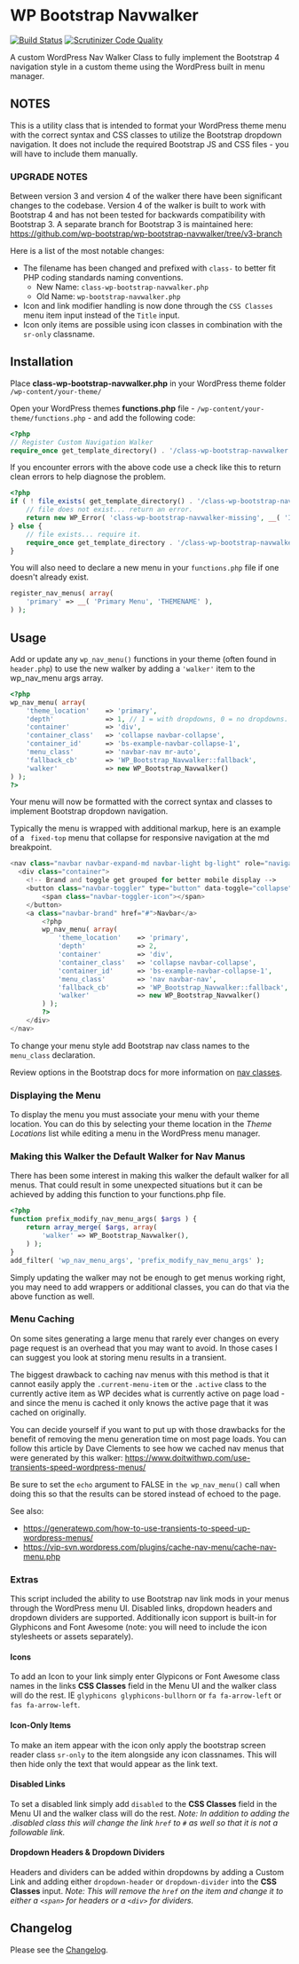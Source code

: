 # WP Bootstrap Navwalker

[![Build Status](https://travis-ci.org/wp-bootstrap/wp-bootstrap-navwalker.svg?branch=master)](https://travis-ci.org/wp-bootstrap/wp-bootstrap-navwalker)
[![Scrutinizer Code Quality](https://scrutinizer-ci.com/g/wp-bootstrap/wp-bootstrap-navwalker/badges/quality-score.png?b=master)](https://scrutinizer-ci.com/g/wp-bootstrap/wp-bootstrap-navwalker/?branch=master)

A custom WordPress Nav Walker Class to fully implement the Bootstrap 4 navigation style in a custom theme using the WordPress built in menu manager.

## NOTES

This is a utility class that is intended to format your WordPress theme menu with the correct syntax and CSS classes to utilize the Bootstrap dropdown navigation. It does not include the required Bootstrap JS and CSS files - you will have to include them manually.

### UPGRADE NOTES ###

Between version 3 and version 4 of the walker there have been significant changes to the codebase. Version 4 of the walker is built to work with Bootstrap 4 and has not been tested for backwards compatibility with Bootstrap 3. A separate branch for Bootstrap 3 is maintained here: https://github.com/wp-bootstrap/wp-bootstrap-navwalker/tree/v3-branch

Here is a list of the most notable changes:

- The filename has been changed and prefixed with `class-` to better fit PHP coding standards naming conventions.
    - New Name: `class-wp-bootstrap-navwalker.php`
	- Old Name: `wp-bootstrap-navwalker.php`
- Icon and link modifier handling is now done through the `CSS Classes` menu item input instead of the `Title` input.
- Icon only items are possible using icon classes in combination with the `sr-only` classname.

## Installation

Place **class-wp-bootstrap-navwalker.php** in your WordPress theme folder `/wp-content/your-theme/`

Open your WordPress themes **functions.php** file - `/wp-content/your-theme/functions.php` - and add the following code:

```php
<?php
// Register Custom Navigation Walker
require_once get_template_directory() . '/class-wp-bootstrap-navwalker.php';
```

If you encounter errors with the above code use a check like this to return clean errors to help diagnose the problem.

```php
<?php
if ( ! file_exists( get_template_directory() . '/class-wp-bootstrap-navwalker.php' ) ) {
	// file does not exist... return an error.
	return new WP_Error( 'class-wp-bootstrap-navwalker-missing', __( 'It appears the class-wp-bootstrap-navwalker.php file may be missing.', 'wp-bootstrap-navwalker' ) );
} else {
	// file exists... require it.
    require_once get_template_directory . '/class-wp-bootstrap-navwalker.php';
}
```
You will also need to declare a new menu in your `functions.php` file if one doesn't already exist.

```php
register_nav_menus( array(
	'primary' => __( 'Primary Menu', 'THEMENAME' ),
) );
```
## Usage

Add or update any `wp_nav_menu()` functions in your theme (often found in `header.php`) to use the new walker by adding a `'walker'` item to the wp_nav_menu args array.

```php
<?php
wp_nav_menu( array(
    'theme_location'	=> 'primary',
    'depth'				=> 1, // 1 = with dropdowns, 0 = no dropdowns.
	'container'			=> 'div',
	'container_class'	=> 'collapse navbar-collapse',
	'container_id'		=> 'bs-example-navbar-collapse-1',
	'menu_class'		=> 'navbar-nav mr-auto',
    'fallback_cb'		=> 'WP_Bootstrap_Navwalker::fallback',
    'walker'			=> new WP_Bootstrap_Navwalker()
) );
?>
```

Your menu will now be formatted with the correct syntax and classes to implement Bootstrap dropdown navigation.

Typically the menu is wrapped with additional markup, here is an example of a ` fixed-top` menu that collapse for responsive navigation at the md breakpoint.

```php
<nav class="navbar navbar-expand-md navbar-light bg-light" role="navigation">
  <div class="container">
    <!-- Brand and toggle get grouped for better mobile display -->
	<button class="navbar-toggler" type="button" data-toggle="collapse" data-target="#bs-example-navbar-collapse-1" aria-controls="bs-example-navbar-collapse-1" aria-expanded="false" aria-label="Toggle navigation">
		<span class="navbar-toggler-icon"></span>
	</button>
	<a class="navbar-brand" href="#">Navbar</a>
        <?php
        wp_nav_menu( array(
            'theme_location'    => 'primary',
            'depth'             => 2,
            'container'         => 'div',
            'container_class'   => 'collapse navbar-collapse',
            'container_id'      => 'bs-example-navbar-collapse-1',
            'menu_class'        => 'nav navbar-nav',
            'fallback_cb'       => 'WP_Bootstrap_Navwalker::fallback',
            'walker'            => new WP_Bootstrap_Navwalker()
		) );
        ?>
    </div>
</nav>
```

To change your menu style add Bootstrap nav class names to the `menu_class` declaration.

Review options in the Bootstrap docs for more information on [nav classes](https://getbootstrap.com/components/#nav).


### Displaying the Menu

To display the menu you must associate your menu with your theme location. You can do this by selecting your theme location in the *Theme Locations* list while editing a menu in the WordPress menu manager.

### Making this Walker the Default Walker for Nav Manus

There has been some interest in making this walker the default walker for all menus. That could result in some unexpected situations but it can be achieved by adding this function to your functions.php file.

```php
<?php
function prefix_modify_nav_menu_args( $args ) {
    return array_merge( $args, array(
        'walker' => WP_Bootstrap_Navwalker(),
    ) );
}
add_filter( 'wp_nav_menu_args', 'prefix_modify_nav_menu_args' );
```
Simply updating the walker may not be enough to get menus working right, you may need to add wrappers or additional classes, you can do that via the above function as well.

### Menu Caching

On some sites generating a large menu that rarely ever changes on every page request is an overhead that you may want to avoid. In those cases I can suggest you look at storing menu results in a transient.

The biggest drawback to caching nav menus with this method is that it cannot easily apply the `.current-menu-item` or the `.active` class to the currently active item as WP decides what is currently active on page load - and since the menu is cached it only knows the active page that it was cached on originally.

You can decide yourself if you want to put up with those drawbacks for the benefit of removing the menu generation time on most page loads. You can follow this article by Dave Clements to see how we cached nav menus that were generated by this walker: https://www.doitwithwp.com/use-transients-speed-wordpress-menus/

Be sure to set the `echo` argument to FALSE in `the wp_nav_menu()` call when doing this so that the results can be stored instead of echoed to the page.

See also:
- https://generatewp.com/how-to-use-transients-to-speed-up-wordpress-menus/
- https://vip-svn.wordpress.com/plugins/cache-nav-menu/cache-nav-menu.php

### Extras

This script included the ability to use Bootstrap nav link mods in your menus through the WordPress menu UI. Disabled links, dropdown headers and dropdown dividers are supported. Additionally icon support is built-in for Glyphicons and Font Awesome (note: you will need to include the icon stylesheets or assets separately).

#### Icons

To add an Icon to your link simply enter Glypicons or Font Awesome class names in the links **CSS Classes** field in the Menu UI and the walker class will do the rest. IE `glyphicons glyphicons-bullhorn` or `fa fa-arrow-left` or `fas fa-arrow-left`.

#### Icon-Only Items

To make an item appear with the icon only apply the bootstrap screen reader class `sr-only` to the item alongside any icon classnames. This will then hide only the text that would appear as the link text.

#### Disabled Links

To set a disabled link simply add `disabled` to the **CSS Classes** field in the Menu UI and the walker class will do the rest. _Note: In addition to adding the .disabled class this will change the link `href` to `#` as well so that it is not a followable link._

#### Dropdown Headers & Dropdown Dividers

Headers and dividers can be added within dropdowns by adding a Custom Link and adding either `dropdown-header` or `dropdown-divider` into the **CSS Classes** input. _Note: This will remove the `href` on the item and change it to either a `<span>` for headers or a `<div>` for dividers._

## Changelog

Please see the [Changelog](https://github.com/wp-bootstrap/wp-bootstrap-navwalker/blob/master/CHANGELOG.md).
